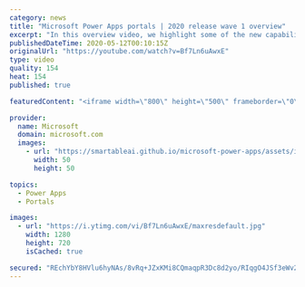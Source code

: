 ```yaml
---
category: news
title: "Microsoft Power Apps portals | 2020 release wave 1 overview"
excerpt: "In this overview video, we highlight some of the new capabilities included in the latest update to Microsoft Power Apps portals.     Here are the capabilities covered:   •    Power BI integration, so you can quickly add Power BI reports, tables, and dashboards to your portals without coding.  •    Themes"
publishedDateTime: 2020-05-12T00:10:15Z
originalUrl: "https://youtube.com/watch?v=Bf7Ln6uAwxE"
type: video
quality: 154
heat: 154
published: true

featuredContent: "<iframe width=\"800\" height=\"500\" frameborder=\"0\" src=\"https://www.youtube.com/embed/Bf7Ln6uAwxE\" allow=\"accelerometer; autoplay; encrypted-media; gyroscope; picture-in-picture\" allowfullscreen></iframe>"

provider:
  name: Microsoft
  domain: microsoft.com
  images:
    - url: "https://smartableai.github.io/microsoft-power-apps/assets/images/organizations/microsoft.com-50x50.jpg"
      width: 50
      height: 50

topics:
  - Power Apps
  - Portals

images:
  - url: "https://i.ytimg.com/vi/Bf7Ln6uAwxE/maxresdefault.jpg"
    width: 1280
    height: 720
    isCached: true

secured: "REchYbY8HVlu6hyNAs/8vRq+JZxKMi8CQmaqpR3Dc8d2yo/RIqgO4JSf3eWv2if9CNG2dD9J1VLHsR0Hjw15AZsiFlioLolT3bOuxTOQxCTceeodtRy7p6GHQ0APlX5g0I4V4jSySiBRc+w3UvUMGaM0u97qW5rLtiYfK90PZb7gyCEZOIRqd0G7jedYK7Suo+1c92p4HQ21KZOy0sZ9YmsMJdxoki6YYsLBzDA1A2pbJBffXaqd/H1CnM/XS3FMjUqtXHJvYl2krgShMAIlreXgUNmL/JclKEvVr39URSii+nrFI5vMDwukeu77BL2NquSNG6BcDx58ul4RMuQfpbmqZjUgOlyLUvNgnfSRhDwIjGCueFgYbyvsT1pqIRmjqkTkxTJTq5dXm0oKcD9zy/41W2GgjLrNMJPeWAk3OmU2Drb/M4MncjJeYYknQnUf;VsLwFfF/o8dVhM4Gl0Smrg=="
---
```


